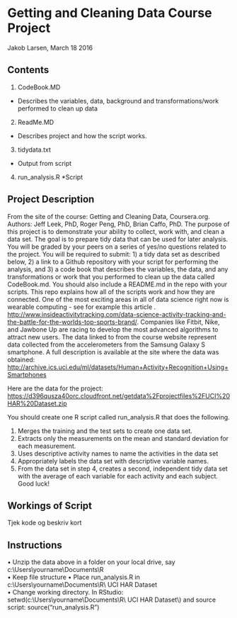 # Getting and Cleaning Data Course Project
Jakob Larsen, March 18 2016

## Contents
1. CodeBook.MD
  * Describes the variables, data, background and transformations/work performed to clean up data
2. ReadMe.MD
  * Describes project and how the script works. 
3. tidydata.txt
  * Output from script
4. run_analysis.R
  *Script
  
## Project Description
From the site of the course: Getting and Cleaning Data, Coursera.org. Authors: Jeff Leek, PhD, Roger Peng, PhD, Brian Caffo, PhD.
The purpose of this project is to demonstrate your ability to collect, work with, and clean a data set. The goal is to prepare tidy data that can be used for later analysis. You will be graded by your peers on a series of yes/no questions related to the project. You will be required to submit: 1) a tidy data set as described below, 2) a link to a Github repository with your script for performing the analysis, and 3) a code book that describes the variables, the data, and any transformations or work that you performed to clean up the data called CodeBook.md. You should also include a README.md in the repo with your scripts. This repo explains how all of the scripts work and how they are connected.
One of the most exciting areas in all of data science right now is wearable computing - see for example this article . http://www.insideactivitytracking.com/data-science-activity-tracking-and-the-battle-for-the-worlds-top-sports-brand/. Companies like Fitbit, Nike, and Jawbone Up are racing to develop the most advanced algorithms to attract new users. The data linked to from the course website represent data collected from the accelerometers from the Samsung Galaxy S smartphone. A full description is available at the site where the data was obtained:
http://archive.ics.uci.edu/ml/datasets/Human+Activity+Recognition+Using+Smartphones

Here are the data for the project:
https://d396qusza40orc.cloudfront.net/getdata%2Fprojectfiles%2FUCI%20HAR%20Dataset.zip

You should create one R script called run_analysis.R that does the following.
1.	Merges the training and the test sets to create one data set.
2.	Extracts only the measurements on the mean and standard deviation for each measurement.
3.	Uses descriptive activity names to name the activities in the data set
4.	Appropriately labels the data set with descriptive variable names.
5.	From the data set in step 4, creates a second, independent tidy data set with the average of each variable for each activity and each subject.
Good luck!

## Workings of Script
Tjek kode og beskriv kort

## Instructions
•	Unzip the data above in a folder on your local drive, say c:\Users\yourname\Documents\R\
•	Keep file structure
•	Place run_analysis.R in c:\Users\yourname\Documents\R\ UCI HAR Dataset\
•	Change working directory. In RStudio: setwd(c:\\Users\\yourname\\Documents\\R\\ UCI HAR Dataset\\) and source script: source(“run_analysis.R”)


